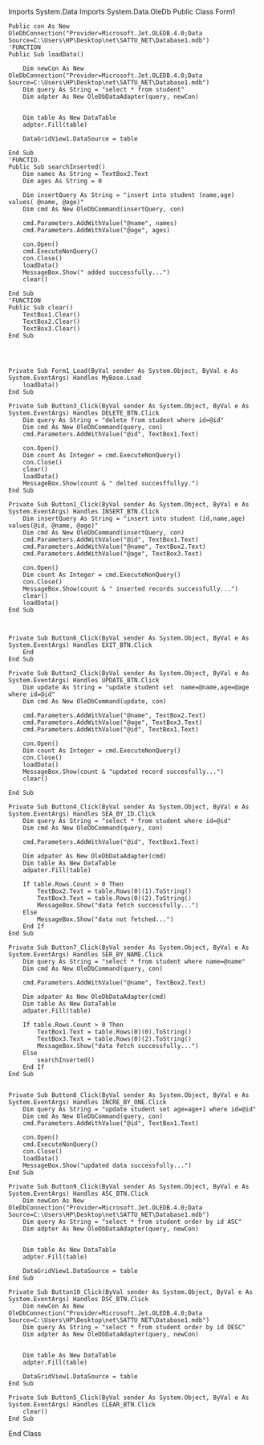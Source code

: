 Imports System.Data
Imports System.Data.OleDb
Public Class Form1

    Public con As New OleDbConnection("Provider=Microsoft.Jet.OLEDB.4.0;Data Source=C:\Users\HP\Desktop\net\SATTU_NET\Database1.mdb")
    'FUNCTION 
    Public Sub loadData()

        Dim newCon As New OleDbConnection("Provider=Microsoft.Jet.OLEDB.4.0;Data Source=C:\Users\HP\Desktop\net\SATTU_NET\Database1.mdb")
        Dim query As String = "select * from student"
        Dim adpter As New OleDbDataAdapter(query, newCon)


        Dim table As New DataTable
        adpter.Fill(table)

        DataGridView1.DataSource = table

    End Sub
    'FUNCTIO.
    Public Sub searchInserted()
        Dim names As String = TextBox2.Text
        Dim ages As String = 0

        Dim insertQuery As String = "insert into student (name,age) values( @name, @age)"
        Dim cmd As New OleDbCommand(insertQuery, con)

        cmd.Parameters.AddWithValue("@name", names)
        cmd.Parameters.AddWithValue("@age", ages)

        con.Open()
        cmd.ExecuteNonQuery()
        con.Close()
        loadData()
        MessageBox.Show(" added successfully...")
        clear()

    End Sub
    'FUNCTION
    Public Sub clear()
        TextBox1.Clear()
        TextBox2.Clear()
        TextBox3.Clear()
    End Sub

    


    Private Sub Form1_Load(ByVal sender As System.Object, ByVal e As System.EventArgs) Handles MyBase.Load
        loadData()
    End Sub

    Private Sub Button3_Click(ByVal sender As System.Object, ByVal e As System.EventArgs) Handles DELETE_BTN.Click
        Dim query As String = "delete from student where id=@id"
        Dim cmd As New OleDbCommand(query, con)
        cmd.Parameters.AddWithValue("@id", TextBox1.Text)

        con.Open()
        Dim count As Integer = cmd.ExecuteNonQuery()
        con.Close()
        clear()
        loadData()
        MessageBox.Show(count & " delted succesffullyy.")
    End Sub

    Private Sub Button1_Click(ByVal sender As System.Object, ByVal e As System.EventArgs) Handles INSERT_BTN.Click
        Dim insertQuery As String = "insert into student (id,name,age) values(@id, @name, @age)"
        Dim cmd As New OleDbCommand(insertQuery, con)
        cmd.Parameters.AddWithValue("@id", TextBox1.Text)
        cmd.Parameters.AddWithValue("@name", TextBox2.Text)
        cmd.Parameters.AddWithValue("@age", TextBox3.Text)

        con.Open()
        Dim count As Integer = cmd.ExecuteNonQuery()
        con.Close()
        MessageBox.Show(count & " inserted records successfully...")
        clear()
        loadData()
    End Sub
   
  
  
    Private Sub Button6_Click(ByVal sender As System.Object, ByVal e As System.EventArgs) Handles EXIT_BTN.Click
        End
    End Sub

    Private Sub Button2_Click(ByVal sender As System.Object, ByVal e As System.EventArgs) Handles UPDATE_BTN.Click
        Dim update As String = "update student set  name=@name,age=@age where id=@id"
        Dim cmd As New OleDbCommand(update, con)

        cmd.Parameters.AddWithValue("@name", TextBox2.Text)
        cmd.Parameters.AddWithValue("@age", TextBox3.Text)
        cmd.Parameters.AddWithValue("@id", TextBox1.Text)

        con.Open()
        Dim count As Integer = cmd.ExecuteNonQuery()
        con.Close()
        loadData()
        MessageBox.Show(count & "updated record succesfully...")
        clear()

    End Sub

    Private Sub Button4_Click(ByVal sender As System.Object, ByVal e As System.EventArgs) Handles SEA_BY_ID.Click
        Dim query As String = "select * from student where id=@id"
        Dim cmd As New OleDbCommand(query, con)

        cmd.Parameters.AddWithValue("@id", TextBox1.Text)

        Dim adpater As New OleDbDataAdapter(cmd)
        Dim table As New DataTable
        adpater.Fill(table)

        If table.Rows.Count > 0 Then
            TextBox2.Text = table.Rows(0)(1).ToString()
            TextBox3.Text = table.Rows(0)(2).ToString()
            MessageBox.Show("data fetch successfully...")
        Else
            MessageBox.Show("data not fetched...")
        End If
    End Sub

    Private Sub Button7_Click(ByVal sender As System.Object, ByVal e As System.EventArgs) Handles SER_BY_NAME.Click
        Dim query As String = "select * from student where name=@name"
        Dim cmd As New OleDbCommand(query, con)

        cmd.Parameters.AddWithValue("@name", TextBox2.Text)

        Dim adpater As New OleDbDataAdapter(cmd)
        Dim table As New DataTable
        adpater.Fill(table)

        If table.Rows.Count > 0 Then
            TextBox1.Text = table.Rows(0)(0).ToString()
            TextBox3.Text = table.Rows(0)(2).ToString()
            MessageBox.Show("data fetch successfully...")
        Else
            searchInserted()
        End If
    End Sub


    Private Sub Button8_Click(ByVal sender As System.Object, ByVal e As System.EventArgs) Handles INCRE_BY_ONE.Click
        Dim query As String = "update student set age=age+1 where id=@id"
        Dim cmd As New OleDbCommand(query, con)
        cmd.Parameters.AddWithValue("@id", TextBox1.Text)

        con.Open()
        cmd.ExecuteNonQuery()
        con.Close()
        loadData()
        MessageBox.Show("updated data successfully...")
    End Sub

    Private Sub Button9_Click(ByVal sender As System.Object, ByVal e As System.EventArgs) Handles ASC_BTN.Click
        Dim newCon As New OleDbConnection("Provider=Microsoft.Jet.OLEDB.4.0;Data Source=C:\Users\HP\Desktop\net\SATTU_NET\Database1.mdb")
        Dim query As String = "select * from student order by id ASC"
        Dim adpter As New OleDbDataAdapter(query, newCon)


        Dim table As New DataTable
        adpter.Fill(table)

        DataGridView1.DataSource = table
    End Sub

    Private Sub Button10_Click(ByVal sender As System.Object, ByVal e As System.EventArgs) Handles DSC_BTN.Click
        Dim newCon As New OleDbConnection("Provider=Microsoft.Jet.OLEDB.4.0;Data Source=C:\Users\HP\Desktop\net\SATTU_NET\Database1.mdb")
        Dim query As String = "select * from student order by id DESC"
        Dim adpter As New OleDbDataAdapter(query, newCon)


        Dim table As New DataTable
        adpter.Fill(table)

        DataGridView1.DataSource = table
    End Sub

    Private Sub Button5_Click(ByVal sender As System.Object, ByVal e As System.EventArgs) Handles CLEAR_BTN.Click
        clear()
    End Sub

End Class

